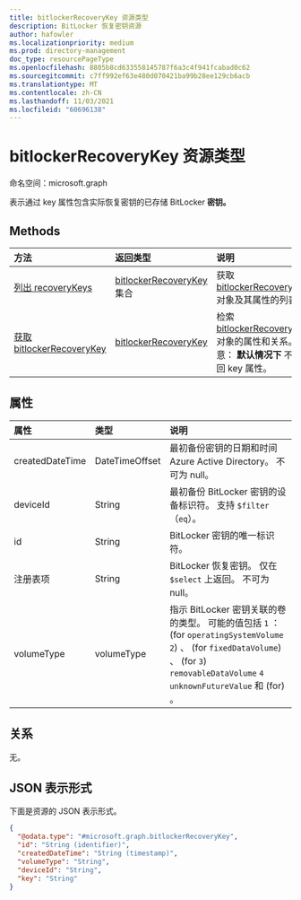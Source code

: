 ```yaml
---
title: bitlockerRecoveryKey 资源类型
description: BitLocker 恢复密钥资源
author: hafowler
ms.localizationpriority: medium
ms.prod: directory-management
doc_type: resourcePageType
ms.openlocfilehash: 8805b8cd633558145787f6a3c4f941fcabad0c62
ms.sourcegitcommit: c7ff992ef63e480d070421ba99b28ee129cb6acb
ms.translationtype: MT
ms.contentlocale: zh-CN
ms.lasthandoff: 11/03/2021
ms.locfileid: "60696138"
---
```

# <a name="bitlockerrecoverykey-resource-type"></a>bitlockerRecoveryKey 资源类型

命名空间：microsoft.graph

表示通过 key 属性包含实际恢复密钥的已存储 BitLocker **密钥。**

## <a name="methods"></a>Methods
|方法|返回类型|说明|
|:---|:---|:---|
|[列出 recoveryKeys](../api/bitlocker-list-recoverykeys.md)|[bitlockerRecoveryKey](../resources/bitlockerrecoverykey.md) 集合|获取 [bitlockerRecoveryKey](../resources/bitlockerrecoverykey.md) 对象及其属性的列表。|
|[获取 bitlockerRecoveryKey](../api/bitlockerrecoverykey-get.md)|[bitlockerRecoveryKey](../resources/bitlockerrecoverykey.md)|检索 [bitlockerRecoveryKey](../resources/bitlockerrecoverykey.md) 对象的属性和关系。 注意： **默认情况下** 不返回 key 属性。|


## <a name="properties"></a>属性
|属性|类型|说明|
|:---|:---|:---|
|createdDateTime|DateTimeOffset|最初备份密钥的日期和时间Azure Active Directory。 不可为 null。|
|deviceId|String|最初备份 BitLocker 密钥的设备标识符。 支持 `$filter`（`eq`）。|
|id|String|BitLocker 密钥的唯一标识符。|
|注册表项|String|BitLocker 恢复密钥。 仅在 `$select` 上返回。 不可为 null。|
|volumeType|volumeType|指示 BitLocker 密钥关联的卷的类型。 可能的值包括 `1` ： (for `operatingSystemVolume` `2`) 、 (for `fixedDataVolume`) 、 (for `3`) `removableDataVolume` `4` `unknownFutureValue` 和 (for) 。|

## <a name="relationships"></a>关系
无。

## <a name="json-representation"></a>JSON 表示形式
下面是资源的 JSON 表示形式。
<!-- {
  "blockType": "resource",
  "keyProperty": "id",
  "@odata.type": "microsoft.graph.bitlockerRecoveryKey",
  "baseType": "microsoft.graph.entity",
  "openType": false
}
-->
``` json
{
  "@odata.type": "#microsoft.graph.bitlockerRecoveryKey",
  "id": "String (identifier)",
  "createdDateTime": "String (timestamp)",
  "volumeType": "String",
  "deviceId": "String",
  "key": "String"
}
```

